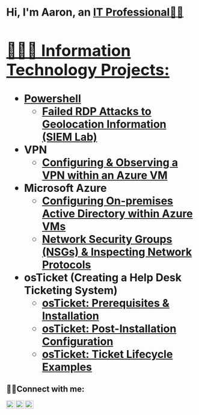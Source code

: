 <h1>Hi, I'm Aaron, an <a href="https://linkedin.com/in/aaronrucker990">IT Professional👋🏾
    
<h2>👨🏾‍💻 Information Technology Projects:</h2>
    
  - <b>Powershell</b>
    - [Failed RDP Attacks to Geolocation Information (SIEM Lab)](https://github.com/aaronrucker990/siem-lab)  
- <b>VPN</b>
    - [Configuring & Observing a VPN within an Azure VM](https://github.com/aaronrucker990/vpn-observ-and-config)  
- <b>Microsoft Azure</b>
  - [Configuring On-premises Active Directory within Azure VMs](https://github.com/aaronrucker990/configure-ad)
  - [Network Security Groups (NSGs) & Inspecting Network Protocols](https://github.com/aaronrucker990/azure-network-protocols)
- <b>osTicket (Creating a Help Desk Ticketing System)</b>
  - [osTicket: Prerequisites & Installation](https://github.com/aaronrucker990/osTicket-Prereqs)
  - [osTicket: Post-Installation Configuration](https://github.com/aaronrucker990/osTicket-post-install-config)
  - [osTicket: Ticket Lifecycle Examples](https://github.com/aaronrucker990/ticket-lifecycle-examples)  
    
<h2>🤳🏾Connect with me:</h2>

[<img align="left" alt="Josh | Youtube" width="22px" src="https://cdn.jsdelivr.net/npm/simple-icons@v3/icons/youtube.svg" />][youtube]
[<img align="left" alt="Josh | LinkedIn" width="22px" src="https://cdn.jsdelivr.net/npm/simple-icons@v3/icons/linkedin.svg" />][linkedin]
[<img align="left" alt="Josh | Instagram" width="22px" src="https://cdn.jsdelivr.net/npm/simple-icons@v3/icons/instagram.svg" />][instagram]

[youtube]: https://youtube.com/channel/UCKRh1iTIsGM_RcEoTChSsUA
[instagram]: https://www.instagram.com/techis_success
[linkedin]: https://linkedin.com/in/aaronrucker990
